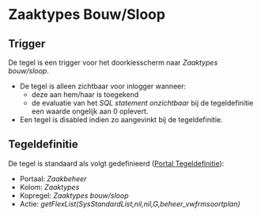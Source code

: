 # Zaaktypes Bouw/Sloop

## Trigger

De tegel is een trigger voor het doorkiesscherm naar *Zaaktypes bouw/sloop*.

* De tegel is alleen zichtbaar voor inlogger wanneer:
  * deze aan hem/haar is toegekend
  * de evaluatie van het *SQL statement onzichtbaar* bij de tegeldefinitie een waarde ongelijk aan 0 oplevert.
* Een tegel is disabled indien zo aangevinkt bij de tegeldefinitie.

## Tegeldefinitie

De tegel is standaard als volgt gedefinieerd ([Portal Tegeldefinitie](/instellen_inrichten/portaldefinitie/portal_tegel.md)):

* Portaal: *Zaakbeheer*
* Kolom: *Zaaktypes*
* Kopregel: *Zaaktypes bouw/sloop*
* Actie: *getFlexList(SysStandardList,nil,nil,G,beheer_vwfrmsoortplan)*

